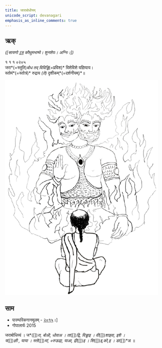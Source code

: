 ```yaml
---
title: जाराबोधीयम् 
unicode_script: devanagari  
emphasis_as_inline_comments: true
---   
```


## ऋक्

*([सायणो [ऽत्र](https://archive.org/details/SamaVedaSanhitaWithSayanabhashyaVolume1SatyavrataSamasrami1874bis/page/n151) कौथुमभाष्ये। शुनशेपः। अग्निः।])*

१ १ १ ०२०५  
जरा*(=स्तुति)*बोध तद् विविड्ढि*(=प्रविश)* विशेविशे यज्ञियाय।  
स्तोमं*(=स्तोत्रं)* रुद्राय *(ते)* दृशीकम्*(=दर्शनीयम्)*॥

![](../images/agni-giving-abhaya-to-Rtvik-or-yajamAna.png)


## साम
- पारम्परिकगानमूलम् - [२०१५](https://archive.org/stream/sAmaveda-jaiminIya-paravastu-paramparA-docs/UDAKA%20SAANTHI%20SAAMAANI#page/n2/mode/1up&sa=D&ust=1542425956390000)।]
- गोपालार्यः 2015  
<div class="audioEmbed" src="https://archive
.org/download/jaiminIya-sAma-gAna-paravastu-tradition-gopAla-2015/jarAbodha.mp3"></div>

जराबोधिय्यं । ज*([])*रा, बोऒ, धोवाअ । ता*([])*द्वि, विड्ढाइ । वी*([])*शाइवा, इशॆ ।  
य*([])*ज्ञी , याया । स्तो*([])*मां, ०रुऊद्रा, याआ, द्री*([])*इ ।  शि*([])*इ,को,इ । 
डा*([])*अ ॥